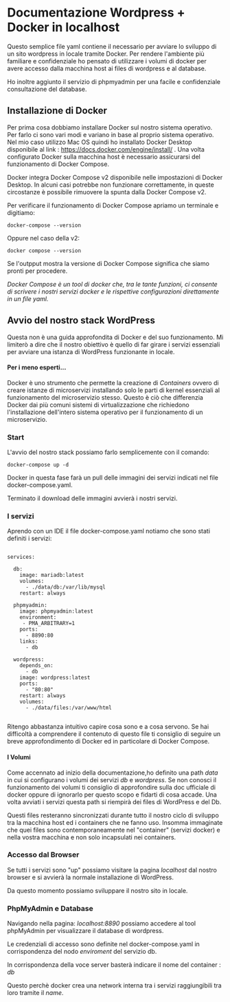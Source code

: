 # Documentazione Wordpress + Docker in localhost

Questo semplice file yaml contiene il necessario per avviare lo sviluppo di un sito wordpress in locale tramite Docker. Per rendere l'ambiente più familiare e confidenziale ho pensato di utilizzare i volumi di docker per avere accesso dalla macchina host ai files di wordpress e al database. 

Ho inoltre aggiunto il servizio di phpmyadmin per una facile e confidenziale consultazione del database.

## Installazione di Docker

Per prima cosa dobbiamo installare Docker sul nostro sistema operativo. Per farlo ci sono vari modi e variano in base al proprio sistema operativo. Nel mio caso utilizzo Mac OS quindi ho installato Docker Desktop disponibile al link : https://docs.docker.com/engine/install/ . Una volta configurato Docker sulla macchina host è necessario assicurarsi del funzionamento di Docker Compose.

Docker integra Docker Compose v2 disponibile nelle impostazioni di Docker Desktop. In alcuni casi potrebbe non funzionare correttamente, in queste circostanze è possibile rimuovere la spunta dalla Docker Compose v2. 

Per verificare il funzionamento di Docker Compose apriamo un terminale e digitiamo:

<pre><code>docker-compose --version</code></pre>

Oppure nel caso della v2:

<pre><code>docker compose --version</code></pre>

Se l'outpput mostra la versione di Docker Compose significa che siamo pronti per procedere. 

<em>Docker Compose è un tool di docker che, tra le tante funzioni, ci consente di scrivere i nostri servizi docker e le rispettive configurazioni direttamente in un file yaml.</em>

## Avvio del nostro stack WordPress

Questa non è una guida approfondita di Docker e del suo funzionamento. Mi limiterò a dire che il nostro obiettivo è quello di far girare i servizi essenziali per avviare una istanza di WordPress funzionante in locale. 

#### Per i meno esperti...
Docker è uno strumento che permette la creazione di <em>Containers</em> ovvero di creare istanze di microservizi installando solo le parti di kernel essenziali al funzionamento del microservizio stesso. Questo è ciò che differenzia Docker dai più comuni sistemi di virtualizzazione che richiedono l'installazione dell'intero sistema operativo per il funzionamento di un microservizio. 

### Start

L'avvio del nostro stack possiamo farlo semplicemente con il comando: 

<pre><code>docker-compose up -d</code></pre>

Docker in questa fase farà un pull delle immagini dei servizi indicati nel file docker-compose.yaml. 

Terminato il download delle immagini avvierà i nostri servizi. 

### I servizi

Aprendo con un IDE il file docker-compose.yaml notiamo che sono stati definiti i servizi: 

<pre><code>
services:

  db:
    image: mariadb:latest
    volumes:
      - ./data/db:/var/lib/mysql
    restart: always
    
  phpmyadmin:
    image: phpmyadmin:latest
    environment:
     - PMA_ARBITRARY=1
    ports:
      - 8890:80
    links:
      - db

  wordpress:
    depends_on:
      - db
    image: wordpress:latest
    ports:
      - "80:80"
    restart: always
    volumes:
      - ./data/files:/var/www/html

</code></pre>

Ritengo abbastanza intuitivo capire cosa sono e a cosa servono. Se hai difficoltà a comprendere il contenuto di questo file ti consiglio di seguire un breve approfondimento di Docker ed in particolare di Docker Compose. 

#### I Volumi

Come accennato ad inizio della documentazione,ho definito una path <em>data</em> in cui si configurano i volumi dei servizi <em>db</em> e <em>wordpress</em>. 
Se non conosci il funzionamento dei volumi ti consiglio di approfondire sulla doc ufficiale di docker oppure di ignorarlo per questo scopo e fidarti di cosa accade. 
Una volta avviati i servizi questa path si riempirà dei files di WordPress e del Db. 

Questi files resteranno sincronizzati durante tutto il nostro ciclo di sviluppo tra la macchina host ed i containers che ne fanno uso. Insomma immaginate che quei files sono contemporaneamente nel "container" (servizi docker) e nella vostra macchina e non solo incapsulati nei containers. 

### Accesso dal Browser

Se tutti i servizi sono "up" possiamo visitare la pagina <em>localhost</em> dal nostro browser e si avvierà la normale installazione di WordPress.

Da questo momento possiamo sviluppare il nostro sito in locale.

### PhpMyAdmin e Database

Navigando nella pagina: <em>localhost:8890</em> possiamo accedere al tool phpMyAdmin per visualizzare il database di wordpress. 

Le credenziali di accesso sono definite nel docker-compose.yaml in corrispondenza del nodo <em>enviroment</em> del servizio db.

In corrispondenza della voce server basterà indicare il nome del container : <em>db</em>

Questo perchè docker crea una network interna tra i servizi raggiungibili tra loro tramite il <em>name</em>.



